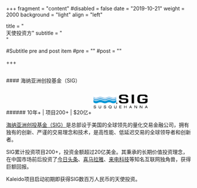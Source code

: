 +++
fragment = "content"
#disabled = false
date = "2019-10-21"
weight = 2000
background = "light"
align = "left"

title = "&nbsp;<br/>天使投资方"
subtitle = "&nbsp;<br/>"

#Subtitle pre and post item
#pre = ""
#post = ""

+++

<br/>
#### 海纳亚洲创投基金（SIG）
<p/>
###### 10年+ | 项目200+ | $20亿+

<img alg="SIG" src="/zh/images/siglogo.png" style="max-width:30%; margin:1em 0 1em 0;"/>

[海纳亚洲创投基金（SIG）](http://sig-china.com)是总部设于美国的全球领先的量化交易金融公司，拥有独有的创新、严谨的交易理念和技术，是高性能、低延迟交易的全球领导者和创新者。

SIG累计投资项目200+，投资金额超过20亿美金。其秉承的长期价值投资理念，在中国市场前后投资了[今日头条](https://www.toutiao.com/)、[喜马拉雅](https://www.ximalaya.com/)、[来电科技](https://www.imlaidian.com/)等知名互联网独角兽，获得巨额回报。

Kaleido项目启动初期即获得SIG数百万人民币的天使投资。
